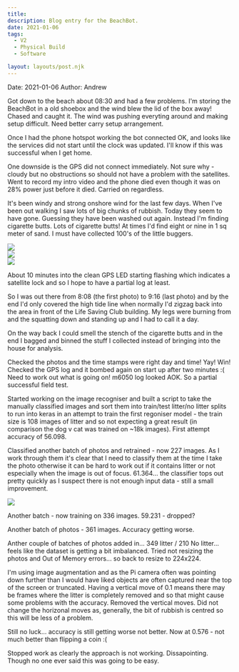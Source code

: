 ```yaml
---
title: 
description: Blog entry for the BeachBot.
date: 2021-01-06
tags:
  - V2
  - Physical Build
  - Software

layout: layouts/post.njk
---
```

Date: 2021-01-06
Author: Andrew

Got down to the beach about 08:30 and had a few problems. I'm storing the BeachBot in a old shoebox and the wind blew the lid of the box away! Chased and caught it. The wind was pushing everyting around and making setup difficult. Need better carry setup arrangement. 

Once I had the phone hotspot working the bot connected OK, and looks like the services did not start until the clock was updated. I'll know if this was successful when I get home.

One downside is the GPS did not connect immediately. Not sure why - cloudy but no obstructions so should not have a problem with the satellites. Went to record my intro video and the phone died even though it was on 28% power just before it died. Carried on regardless.

It's been windy and strong onshore wind for the last few days. When I've been out walking I saw lots of big chunks of rubbish. Today they seem to have gone. Guessing they have been washed out again. Instead I'm finding cigarette butts. Lots of cigarette butts! At times I'd find eight or nine in 1 sq meter of sand. I must have collected 100's of the little buggers. 

<img src="{{ '/img/2021-01-11_cig_01.jpg' | url }}"/>
<BR>
<img src="{{ '/img/2021-01-11_cig_02.jpg' | url }}"/>
<BR>
<img src="{{ '/img/2021-01-11_cig_03.jpg' | url }}"/>

About 10 minutes into the clean GPS LED starting flashing which indicates a satellite lock and so I hope to have a partial log at least.

So I was out there from 8:08 (the first photo) to 9:16 (last photo) and by the end I'd only covered the high tide line when normally I'd zigzag back into the area in front of the Life Saving Club building. My legs were burning from and the squatting down and standing up and I had to call it a day.

On the way back I could smell the stench of the cigarette butts and in the end I bagged and binned the stuff I collected instead of bringing into the house for analysis.

Checked the photos and the time stamps were right day and time! Yay! Win! Checked the GPS log and it bombed again on start up after two minutes :(  Need to work out what is going on! m6050 log looked AOK. So a partial successful field test.

Started working on the image recogniser and built a script to take the manually classified images and sort them into train/test litter/no litter splits to run into keras in an attempt to train the first regoniser model - the train size is 108 images of litter and so not expecting a great result (in comparison the dog v cat was trained on ~18k images). First attempt accuracy 
of 56.098.

Classified another batch of photos and retrained - now 227 images. As I work through them it's clear that I need to classify them at the time I take the photo otherwise it can be hard to work out if it contains litter or not especially when the image is out of focus. 61.364... the classifier tops out pretty quickly as I suspect there is not enough input data - still a small improvement.

<img src="{{ '/img/2021-01-06_br_classifer_training.png' | url }}"/>

Another batch - now training on 336 images. 59.231 - dropped?

Another batch of photos - 361 images. Accuracy getting worse.

Anther couple of batches of photos added in... 349 litter / 210 No litter... feels like the dataset is getting a bit imbalanced. Tried not resizing the photos and Out of Memory errors... so back to resize to 224x224. 

I'm using image augmentation and as the Pi camera often was pointing down further than I would have liked objects are often captured near the top of the screen or truncated. Having a vertical move of 0.1 means there may be frames where the litter is completely removed and so that might cause some problems with the accuracy. Removed the vertical moves. Did not change the horizonal moves as, generally, the bit of rubbish is centred so this will be less of a problem.

Still no luck... accuracy is still getting worse not better. Now at 0.576 - not much better than flipping a coin :(

Stopped work as clearly the approach is not working. Dissapointing. Though no one ever said this was going to be easy.